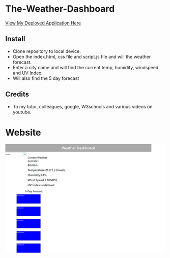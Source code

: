 # The-Weather-Dashboard

<a href="https://byourey.github.io/The-Weather-Dashboard/.">View My Deployed Application Here</a>

## Install

* Clone repository to local device.
* Open the index.html, css file and script.js file and will the weather forecast.
* Enter a city name and will find the current temp, humidity, windspeed and UV Index.
* Will also find the 5 day forecast

## Credits
* To my tutor, colleagues, google, W3schools and various videos on youtube.

# Website
![Image of the website](https://github.com/byourey/The-Weather-Dashboard/blob/main/Images/Weather%20Dash.jpg)
